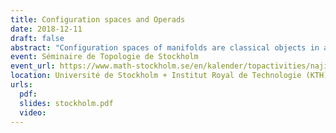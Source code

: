 ```yaml
---
title: Configuration spaces and Operads
date: 2018-12-11
draft: false
abstract: "Configuration spaces of manifolds are classical objects in algebraic topology, but studying their homotopy type is a difficult task. In this talk, I will explain how to use ideas coming from the theory of operads (and more precisely Kontsevich's proof of the formality of the little disks operads) to obtain results on the real homotopy type of configuration spaces of compact manifolds. I will also talk about recent applications."
event: Séminaire de Topologie de Stockholm
event_url: https://www.math-stockholm.se/en/kalender/topactivities/najib-idrissi-configuration-spaces-and-operads-1.862830
location: Université de Stockholm + Institut Royal de Technologie (KTH)
urls:
  pdf: 
  slides: stockholm.pdf
  video: 
---
```

